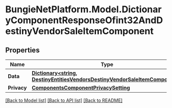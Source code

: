 # BungieNetPlatform.Model.DictionaryComponentResponseOfint32AndDestinyVendorSaleItemComponent
## Properties

Name | Type | Description | Notes
------------ | ------------- | ------------- | -------------
**Data** | [**Dictionary&lt;string, DestinyEntitiesVendorsDestinyVendorSaleItemComponent&gt;**](DestinyEntitiesVendorsDestinyVendorSaleItemComponent.md) |  | [optional] 
**Privacy** | [**ComponentsComponentPrivacySetting**](ComponentsComponentPrivacySetting.md) |  | [optional] 

[[Back to Model list]](../README.md#documentation-for-models) [[Back to API list]](../README.md#documentation-for-api-endpoints) [[Back to README]](../README.md)

